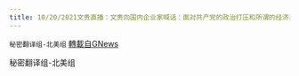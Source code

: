 ```yaml
---
title: 10/20/2021文贵直播：文贵向国内企业家喊话：面对共产党的政治打压和所谓的经济犯罪调查的时候，你们唯一的选择就是和中共对抗
---
```

`秘密翻译组-北美组` [轉載自GNews](https://gnews.org/zh-hans/1608262/)

秘密翻译组-北美组
